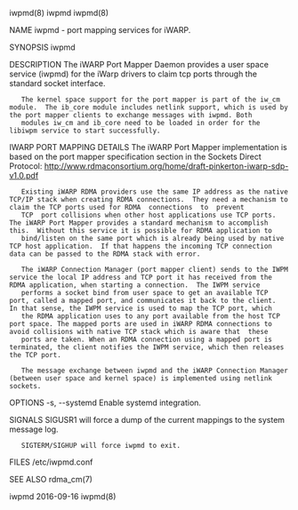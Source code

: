 iwpmd(8)                                                                                            iwpmd                                                                                            iwpmd(8)



NAME
       iwpmd - port mapping services for iWARP.

SYNOPSIS
       iwpmd

DESCRIPTION
       The iWARP Port Mapper Daemon provides a user space service (iwpmd) for the iWarp drivers to claim tcp ports through the standard socket interface.

       The kernel space support for the port mapper is part of the iw_cm module.  The ib_core module includes netlink support, which is used by the port mapper clients to exchange messages with iwpmd. Both
       modules iw_cm and ib_core need to be loaded in order for the libiwpm service to start successfully.

IWARP PORT MAPPING DETAILS
       The iWARP Port Mapper implementation is based on the port mapper specification section in the Sockets Direct Protocol: http://www.rdmaconsortium.org/home/draft-pinkerton-iwarp-sdp-v1.0.pdf

       Existing iWARP RDMA providers use the same IP address as the native TCP/IP stack when creating RDMA connections.  They need a mechanism to claim the TCP ports used for RDMA  connections  to  prevent
       TCP  port collisions when other host applications use TCP ports.  The iWARP Port Mapper provides a standard mechanism to accomplish this.  Without this service it is possible for RDMA application to
       bind/listen on the same port which is already being used by native TCP host application.  If that happens the incoming TCP connection data can be passed to the RDMA stack with error.

       The iWARP Connection Manager (port mapper client) sends to the IWPM service the local IP address and TCP port it has received from the RDMA application, when starting a connection.  The IWPM service
       performs a socket bind from user space to get an available TCP port, called a mapped port, and communicates it back to the client.  In that sense, the IWPM service is used to map the TCP port, which
       the RDMA application uses to any port available from the host TCP port space. The mapped ports are used in iWARP RDMA connections to avoid collisions with native TCP stack which is aware that  these
       ports are taken. When an RDMA connection using a mapped port is terminated, the client notifies the IWPM service, which then releases the TCP port.

       The message exchange between iwpmd and the iWARP Connection Manager (between user space and kernel space) is implemented using netlink sockets.

OPTIONS
       -s, --systemd Enable systemd integration.

SIGNALS
       SIGUSR1 will force a dump of the current mappings to the system message log.

       SIGTERM/SIGHUP will force iwpmd to exit.

FILES
       /etc/iwpmd.conf

SEE ALSO
       rdma_cm(7)



iwpmd                                                                                             2016-09-16                                                                                         iwpmd(8)
